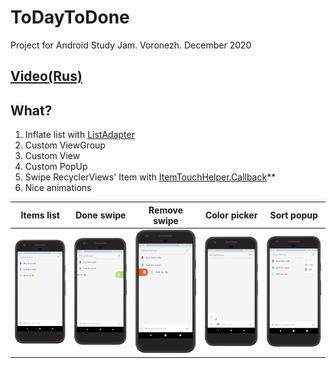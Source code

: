 # ToDayToDone
Project for Android Study Jam. Voronezh. December 2020

## [Video(Rus)](https://www.youtube.com/watch?v=m-uduajhODE&ab_channel=GDGVoronezh)

## **What?**
1. Inflate list with [ListAdapter](https://developer.android.com/reference/androidx/recyclerview/widget/ListAdapter)
2. Custom ViewGroup
3. Custom View
4. Custom PopUp
5. Swipe RecyclerViews' Item with [ItemTouchHelper.Callback](https://developer.android.com/reference/kotlin/androidx/recyclerview/widget/ItemTouchHelper.Callback)**
6. Nice animations


Items list | Done swipe | Remove swipe | Color picker | Sort popup
------------ | ------------- | ------------- | ------------- | -------------
![](art/list_fit.png) | ![](art/swipe_done.png) | ![](art/swipe_remove.png) | ![](art/picker.png) | ![](art/sort_popup.png)
